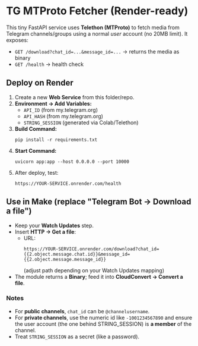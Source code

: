# TG MTProto Fetcher (Render-ready)

This tiny FastAPI service uses **Telethon (MTProto)** to fetch media from Telegram
channels/groups using a normal *user* account (no 20MB limit). It exposes:

- `GET /download?chat_id=...&message_id=...`  → returns the media as binary
- `GET /health` → health check

## Deploy on Render

1. Create a new **Web Service** from this folder/repo.
2. **Environment → Add Variables:**
   - `API_ID` (from my.telegram.org)
   - `API_HASH` (from my.telegram.org)
   - `STRING_SESSION` (generated via Colab/Telethon)
3. **Build Command:**
   ```
   pip install -r requirements.txt
   ```
4. **Start Command:**
   ```
   uvicorn app:app --host 0.0.0.0 --port 10000
   ```
5. After deploy, test:
   ```
   https://YOUR-SERVICE.onrender.com/health
   ```

## Use in Make (replace "Telegram Bot → Download a file")

- Keep your **Watch Updates** step.
- Insert **HTTP → Get a file**:
  - URL:
    ```
    https://YOUR-SERVICE.onrender.com/download?chat_id={{2.object.message.chat.id}}&message_id={{2.object.message.message_id}}
    ```
    (adjust path depending on your Watch Updates mapping)
- The module returns a **Binary**; feed it into **CloudConvert → Convert a file**.

### Notes
- For **public channels**, `chat_id` can be `@channelusername`.
- For **private channels**, use the numeric id like `-1001234567890` and ensure the user
  account (the one behind STRING_SESSION) is **a member** of the channel.
- Treat `STRING_SESSION` as a secret (like a password).
